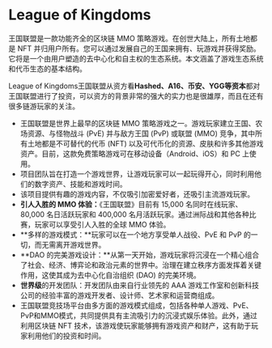 # 

# League of Kingdoms



王国联盟是一款功能齐全的区块链 MMO 策略游戏。在创世大陆上，所有土地都是 NFT 并归用户所有。您可以通过发展自己的王国来拥有、玩游戏并获得奖励。它将是一个由用户塑造的去中心化和自主权的生态系统。本文涵盖了游戏生态系统和代币生态的基本结构。

League of Kingdoms王国联盟从资方看**Hashed、A16、币安、YGG等资本**都对王国联盟进行了投资，可以资方的背景非常的强大的实力也是很雄厚，而且在还有很多链游玩家的关注。

- 王国联盟是世界上最早的区块链 MMO 策略游戏之一。游戏玩家建立王国、农场资源、与怪物战斗 (PvE) 并与敌方王国 (PvP) 或联盟 (MMO) 竞争，其中所有土地都是不可替代的代币 (NFT) 以及可代币化的资源、皮肤和许多其他游戏资产。目前，这款免费策略游戏可在移动设备（Android、iOS）和 PC 上使用。
- 项目团队旨在打造一个游戏世界，让游戏玩家可以一起玩得开心，同时利用他们的数字资产、技能和游戏时间。
- 该项目提供有趣的游戏内容，不仅吸引加密爱好者，还吸引主流游戏玩家。
- **引人入胜的 MMO 体验：**《王国联盟》目前有 15,000 名同时在线玩家、80,000 名日活跃玩家和 400,000 名月活跃玩家。通过洲际战和其他各种比赛，玩家可以享受引人入胜的全球 MMO 体验。
- **多样的游戏模式：**玩家可以在一个地方享受单人战役、PvE 和 PvP 的一切，而无需离开游戏世界。
- **DAO 的完美游戏设计：**从第一天开始，游戏玩家将沉浸在一个精心组合了社会、经济、博弈论和政治元素的世界中。治理在建立秩序方面发挥着关键作用，这使其成为去中心化自治组织 (DAO) 的完美环境。
- **世界级**的开发团队：开发团队由来自行业领先的 AAA 游戏工作室和创新科技公司的经验丰富的游戏开发者、设计师、艺术家和运营商组成。
- 王国联盟竞技场平台由多方面的游戏模式组成，包括各种单人游戏、PvE、PvP和MMO模式，共同提供具有主流吸引力的沉浸式娱乐体验。此外，通过利用区块链 NFT 技术，该游戏使玩家能够拥有游戏资产和财产，这有助于玩家利用他们的投资和时间。

